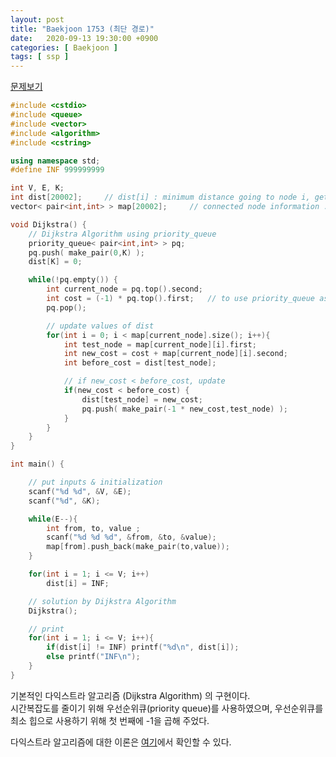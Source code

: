 ```yaml
---
layout: post
title: "Baekjoon 1753 (최단 경로)"
date:   2020-09-13 19:30:00 +0900
categories: [ Baekjoon ]
tags: [ ssp ]
---
```


[문제보기][prob]
<!-- more -->
```c++
#include <cstdio>
#include <queue>
#include <vector>
#include <algorithm>
#include <cstring>

using namespace std;
#define INF 999999999

int V, E, K;
int dist[20002];     // dist[i] : minimum distance going to node i, gets updated
vector< pair<int,int> > map[20002];     // connected node information : {to,value}

void Dijkstra() {
    // Dijkstra Algorithm using priority_queue
    priority_queue< pair<int,int> > pq;
    pq.push( make_pair(0,K) );
    dist[K] = 0;

    while(!pq.empty()) {
        int current_node = pq.top().second;
        int cost = (-1) * pq.top().first;   // to use priority_queue as minimum heap
        pq.pop();

        // update values of dist
        for(int i = 0; i < map[current_node].size(); i++){
            int test_node = map[current_node][i].first;
            int new_cost = cost + map[current_node][i].second;
            int before_cost = dist[test_node];

            // if new_cost < before_cost, update
            if(new_cost < before_cost) {
                dist[test_node] = new_cost;
                pq.push( make_pair(-1 * new_cost,test_node) );
            }
        }
    }
}

int main() {

    // put inputs & initialization
    scanf("%d %d", &V, &E);
    scanf("%d", &K);

    while(E--){
        int from, to, value ;
        scanf("%d %d %d", &from, &to, &value);
        map[from].push_back(make_pair(to,value));
    }

    for(int i = 1; i <= V; i++)
        dist[i] = INF;

    // solution by Dijkstra Algorithm
    Dijkstra();

    // print
    for(int i = 1; i <= V; i++){
        if(dist[i] != INF) printf("%d\n", dist[i]);
        else printf("INF\n");
    }
}
```
기본적인 다익스트라 알고리즘 (Dijkstra Algorithm) 의 구현이다.  
시간복잡도를 줄이기 위해 우선순위큐(priority queue)를 사용하였으며, 우선순위큐를 최소 힙으로 사용하기 위해 첫 번째에 -1을 곱해 주었다.

다익스트라 알고리즘에 대한 이론은 [여기][my]에서 확인할 수 있다.

[prob]: https://www.acmicpc.net/problem/1753
[my]: https://yxxshin.github.io/category/algorithm/Dijkstra/



